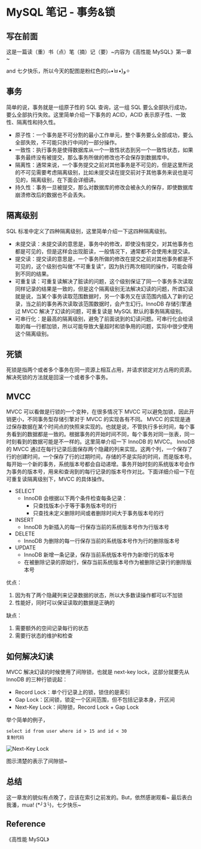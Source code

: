 # MySQL 笔记 - 事务&锁

## 写在前面

这是一篇读（重）书（点）笔（摘）记（要）~内容为《高性能 MySQL》第一章~

and 七夕快乐，所以今天的配图是粉红色的(๑•̀ㅂ•́)و✧

## 事务

简单的说，事务就是一组原子性的 SQL 查询，这一组 SQL 要么全部执行成功，要么全部执行失败。这里简单介绍一下事务的 ACID，ACID 表示原子性、一致性、隔离性和持久性。

- 原子性：一个事务是不可分割的最小工作单元，整个事务要么全部成功，要么全部失败，不可能只执行中间的一部分操作。
- 一致性：执行事务是使得数据库从一个一致性状态到另一个一致性状态，如果事务最终没有被提交，那么事务所做的修改也不会保存到数据库中。
- 隔离性：通常来说，一个事务提交之前对其他事务是不可见的，但是这里所说的不可见需要考虑隔离级别，比如未提交读在提交前对于其他事务来说也是可见的，隔离级别，在下面会详细讲。
- 持久性：事务一旦被提交，那么对数据库的修改会被永久的保存，即使数据库崩溃修改后的数据也不会丢失。

## 隔离级别

SQL 标准中定义了四种隔离级别，这里简单介绍一下这四种隔离级别。

- 未提交读：未提交读的意思是，事务中的修改，即使没有提交，对其他事务也都是可见的，但是这样会出现脏读，一般情况下，通常都不会使用未提交读。
- 提交读：提交读的意思是，一个事务所做的修改在提交之前对其他事务都是不可见的，这个级别也叫做“不可重复读”，因为执行两次相同的操作，可能会得到不同的结果。
- 可重复读：可重复读解决了脏读的问题，这个级别保证了同一个事务多次读取同样记录的结果是一致的，但是这个隔离级别无法解决幻读的问题，所谓幻读就是说，当某个事务读取范围数据时，另一个事务又在该范围内插入了新的记录，当之前的事务再次读取该范围数据时，会产生幻行。InnoDB 存储引擎通过 MVCC 解决了幻读的问题，可重复读是 MySQL 默认的事务隔离级别。
- 可串行化：是最高的隔离级别，避免了前面说到的幻读问题。可串行化会给读取的每一行都加锁，所以可能导致大量超时和锁争用的问题，实际中很少使用这个隔离级别。

## 死锁

死锁是指两个或者多个事务在同一资源上相互占用，并请求锁定对方占用的资源。解决死锁的方法就是回滚一个或者多个事务。

## MVCC

MVCC 可以看做是行锁的一个变种，在很多情况下 MVCC 可以避免加锁，因此开销更小，不同事务型存储引擎对于 MVCC 的实现各有不同。 MVCC 的实现是通过保存数据在某个时间点的快照来实现的。也就是说，不管执行多长时间，每个事务看到的数据都是一致的。根据事务的开始时间不同，每个事务对同一张表，同一时刻看到的数据可能是不一样的。这里简单介绍一下 InnoDB 的 MVCC。 InnoDB 的 MVCC 通过在每行记录后面保存两个隐藏的列来实现。这两个列，一个保存了行的创建时间，一个保存了行的过期时间，存储的不是实际的时间，而是版本号。每开始一个新的事务，系统版本号都会自动递增。事务开始时刻的系统版本号会作为事务的版本号，用来和查询到的每行记录的版本号作对比。下面详细介绍一下在可重复读隔离级别下，MVCC 的具体操作。

- SELECT
  - InnoDB 会根据以下两个条件检查每条记录：
    - 只查找版本小于等于事务版本号的行
    - 只查找未定义删除时间或者删除时间大于事务版本号的行
- INSERT
  - InnoDB 为新插入的每一行保存当前的系统版本号作为行版本号
- DELETE
  - InnoDB 为删除的每一行保存当前的系统版本号作为行的删除版本号
- UPDATE
  - InnoDB 新增一条记录，保存当前系统版本号作为新增行的版本号
  - 在被删除记录的原始行，保存当前系统版本号作为被删除记录行的删除版本号

优点：

1. 因为有了两个隐藏列来记录数据的状态，所以大多数读操作都可以不加锁
2. 性能好，同时可以保证读取的数据是正确的

缺点：

1. 需要额外的空间记录每行的状态
2. 需要行状态的维护和检查

## 如何解决幻读

MVCC 解决幻读的时候使用了间隙锁，也就是 next-key lock，这部分就要先从 InnoDB 的三种行锁说起：

- Record Lock：单个行记录上的锁，锁住的是索引
- Gap Lock：区间锁，锁定一个区间范围，但不包括记录本身，开区间
- Next-Key Lock：间隙锁，Record Lock + Gap Lock

举个简单的例子，

```
select id from user where id > 15 and id < 30
复制代码
```



![Next-Key Lock](https://user-gold-cdn.xitu.io/2018/8/17/16547305421e3acb?imageView2/0/w/1280/h/960/format/webp/ignore-error/1)



图示清楚的表示了间隙锁~

## 总结

这一章发的貌似有点晚了，应该在索引之前发的。But，依然感谢观看~ 最后表白我潘，mua! (*╯3╰)，七夕快乐~

## Reference

《高性能 MySQL》